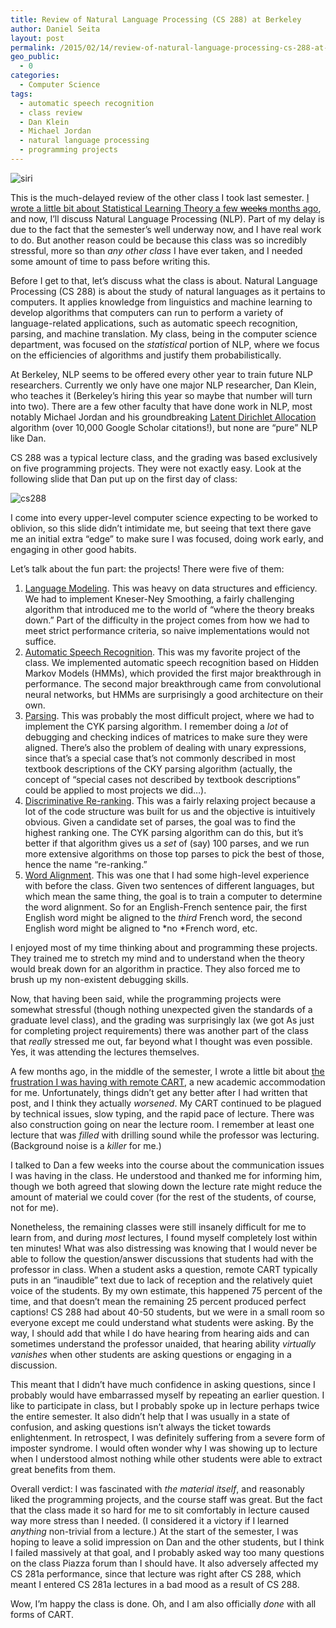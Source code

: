 ```yaml
---
title: Review of Natural Language Processing (CS 288) at Berkeley
author: Daniel Seita
layout: post
permalink: /2015/02/14/review-of-natural-language-processing-cs-288-at-berkeley/
geo_public:
  - 0
categories:
  - Computer Science
tags:
  - automatic speech recognition
  - class review
  - Dan Klein
  - Michael Jordan
  - natural language processing
  - programming projects
---
```


<img src="{{site.url}}/assets/siri.jpg" alt="siri">

This is the much-delayed review of the other class I took last semester. [I wrote a little bit about
Statistical Learning Theory a few <del>weeks</del> months ago][2], and now, I&#8217;ll discuss
Natural Language Processing (NLP). Part of my delay is due to the fact that the semester&#8217;s
well underway now, and I have real work to do. But another reason could be because this class was so
incredibly stressful, more so than *any other class* I have ever taken, and I needed some amount of
time to pass before writing this.

Before I get to that, let&#8217;s discuss what the class is about. Natural Language Processing (CS
288) is about the study of natural languages as it pertains to computers. It applies knowledge from
linguistics and machine learning to develop algorithms that computers can run to perform a variety
of language-related applications, such as automatic speech recognition, parsing, and machine
translation. My class, being in the computer science department, was focused on the *statistical*
portion of NLP, where we focus on the efficiencies of algorithms and justify them probabilistically.

At Berkeley, NLP seems to be offered every other year to train future NLP researchers. Currently we
only have one major NLP researcher, Dan Klein, who teaches it (Berkeley&#8217;s hiring this year so
maybe that number will turn into two). There are a few other faculty that have done work in NLP,
most notably Michael Jordan and his groundbreaking [Latent Dirichlet Allocation][3] algorithm (over
10,000 Google Scholar citations!), but none are &#8220;pure&#8221; NLP like Dan.

CS 288 was a typical lecture class, and the grading was based exclusively on five programming
projects. They were not exactly easy. Look at the following slide that Dan put up on the first day
of class:

<img src="{{site.url}}/assets/cs288_slide.png" alt="cs288">

I come into every upper-level computer science expecting to be worked to oblivion, so this slide
didn&#8217;t intimidate me, but seeing that text there gave me an initial extra &#8220;edge&#8221;
to make sure I was focused, doing work early, and engaging in other good habits.

Let&#8217;s talk about the fun part: the projects! There were five of them:

  1. [Language Modeling][5]. This was heavy on data structures and efficiency. We had to implement Kneser-Ney Smoothing, a fairly challenging algorithm that introduced me to the world of &#8220;where the theory breaks down.&#8221; Part of the difficulty in the project comes from how we had to meet strict performance criteria, so naive implementations would not suffice.
  2. [Automatic Speech Recognition][6]. This was my favorite project of the class. We implemented automatic speech recognition based on Hidden Markov Models (HMMs), which provided the first major breakthrough in performance. The second major breakthrough came from convolutional neural networks, but HMMs are surprisingly a good architecture on their own.
  3. [Parsing][7]. This was probably the most difficult project, where we had to implement the CYK parsing algorithm. I remember doing a *lot* of debugging and checking indices of matrices to make sure they were aligned. There&#8217;s also the problem of dealing with unary expressions, since that&#8217;s a special case that&#8217;s not commonly described in most textbook descriptions of the CKY parsing algorithm (actually, the concept of &#8220;special cases not described by textbook descriptions&#8221; could be applied to most projects we did&#8230;).
  4. [Discriminative Re-ranking][8]. This was a fairly relaxing project because a lot of the code structure was built for us and the objective is intuitively obvious. Given a candidate set of parses, the goal was to find the highest ranking one. The CYK parsing algorithm can do this, but it&#8217;s better if that algorithm gives us a *set* of (say) 100 parses, and we run more extensive algorithms on those top parses to pick the best of those, hence the name &#8220;re-ranking.&#8221;
  5. [Word Alignment][9]. This was one that I had some high-level experience with before the class. Given two sentences of different languages, but which mean the same thing, the goal is to train a computer to determine the word alignment. So for an English-French sentence pair, the first English word might be aligned to the *third* French word, the second English word might be aligned to *no *French word, etc.

I enjoyed most of my time thinking about and programming these projects. They trained me to stretch
my mind and to understand when the theory would break down for an algorithm in practice. They also
forced me to brush up my non-existent debugging skills.

Now, that having been said, while the programming projects were somewhat stressful (though nothing
unexpected given the standards of a graduate level class), and the grading was surprisingly lax (we
got As just for completing project requirements) there was another part of the class that *really*
stressed me out, far beyond what I thought was even possible. Yes, it was attending the lectures
themselves.

A few months ago, in the middle of the semester, I wrote a little bit about [the frustration I was
having with remote CART][10], a new academic accommodation for me. Unfortunately, things
didn&#8217;t get any better after I had written that post, and I think they actually *worsened*. My
CART continued to be plagued by technical issues, slow typing, and the rapid pace of lecture. There
was also construction going on near the lecture room. I remember at least one lecture that was
*filled* with drilling sound while the professor was lecturing. (Background noise is a *killer* for
me.)

I talked to Dan a few weeks into the course about the communication issues I was having in the
class. He understood and thanked me for informing him, though we both agreed that slowing down the
lecture rate might reduce the amount of material we could cover (for the rest of the students, of
course, not for me).

Nonetheless, the remaining classes were still insanely difficult for me to learn from, and during
*most* lectures, I found myself completely lost within ten minutes! What was also distressing was
knowing that I would never be able to follow the question/answer discussions that students had with
the professor in class. When a student asks a question, remote CART typically puts in an
&#8220;inaudible&#8221; text due to lack of reception and the relatively quiet voice of the
students. By my own estimate, this happened 75 percent of the time, and that doesn&#8217;t mean the
remaining 25 percent produced perfect captions! CS 288 had about 40-50 students, but we were in a
small room so everyone except me could understand what students were asking. By the way, I should
add that while I do have hearing from hearing aids and can sometimes understand the professor
unaided, that hearing ability *virtually vanishes* when other students are asking questions or
engaging in a discussion.

This meant that I didn&#8217;t have much confidence in asking questions, since I probably would have
embarrassed myself by repeating an earlier question. I like to participate in class, but I probably
spoke up in lecture perhaps twice the entire semester. It also didn&#8217;t help that I was usually
in a state of confusion, and asking questions isn&#8217;t always the ticket towards enlightenment.
In retrospect, I was definitely suffering from a severe form of imposter syndrome. I would often
wonder why I was showing up to lecture when I understood almost nothing while other students were
able to extract great benefits from them.

Overall verdict: I was fascinated with *the material itself*, and reasonably liked the programming
projects, and the course staff was great. But the fact that the class made it so hard for me to sit
comfortably in lecture caused way more stress than I needed. (I considered it a victory if I learned
*anything* non-trivial from a lecture.) At the start of the semester, I was hoping to leave a solid
impression on Dan and the other students, but I think I failed massively at that goal, and I
probably asked way too many questions on the class Piazza forum than I should have. It also
adversely affected my CS 281a performance, since that lecture was right after CS 288, which meant I
entered CS 281a lectures in a bad mood as a result of CS 288.

Wow, I&#8217;m happy the class is done. Oh, and I am also officially *done* with all forms of CART.

 [1]: https://seitad.files.wordpress.com/2014/12/siri.jpg
 [2]: https://seitad.wordpress.com/2014/12/30/review-of-statistical-learning-theory-cs-281a-at-berkeley/
 [3]: http://machinelearning.wustl.edu/mlpapers/paper_files/BleiNJ03.pdf
 [4]: https://seitad.files.wordpress.com/2015/01/cs288_slide.png
 [5]: http://www.cs.berkeley.edu/~klein/cs288/fa14/assignment1.pdf
 [6]: http://www.cs.berkeley.edu/~klein/cs288/fa14/assign_speech.pdf
 [7]: http://www.cs.berkeley.edu/~klein/cs288/fa14/assign_parsing.pdf
 [8]: http://www.cs.berkeley.edu/~klein/cs288/fa14/assign_rerank.pdf
 [9]: http://www.cs.berkeley.edu/~klein/cs288/fa14/assign_align.pdf
 [10]: https://seitad.wordpress.com/2014/10/05/after-a-few-weeks-of-cart-why-do-i-feel-dissatisfied/

